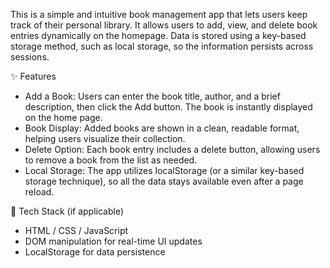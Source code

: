 This is a simple and intuitive book management app that lets users keep track of their personal library. It allows users to add, view, and delete book entries dynamically on the homepage. Data is stored using a key-based storage method, such as local storage, so the information persists across sessions.

✨ Features
- Add a Book: Users can enter the book title, author, and a brief description, then click the Add button. The book is instantly displayed on the home page.
- Book Display: Added books are shown in a clean, readable format, helping users visualize their collection.
- Delete Option: Each book entry includes a delete button, allowing users to remove a book from the list as needed.
- Local Storage: The app utilizes localStorage (or a similar key-based storage technique), so all the data stays available even after a page reload.


🔧 Tech Stack (if applicable)
- HTML / CSS / JavaScript
- DOM manipulation for real-time UI updates
- LocalStorage for data persistence


